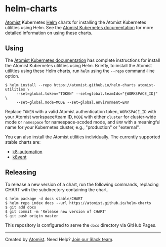 # helm-charts

[Atomist][atomist] Kubernetes [Helm][helm] charts for installing the
Atomist Kubernetes utilities using Helm.  See the [Atomist Kubernetes
documentation][atomist-kube] for more detailed information on using
these charts.

[helm]: https://helm.sh/ (Helm - Package Manager for Kubernetes)
[atomist-kube]: https://docs.atomist.com/user/kubernetes/ (Atomist Kubernetes Documentation)

## Using

The [Atomist Kubernetes documentation][atomist-kube] has complete
instructions for install the Atomist Kubernetes utilities using Helm.
Briefly, to install the Atomist utilities using these Helm charts, run
`helm` using the `--repo` command-line option.

```
$ helm install --repo https://atomist.github.io/helm-charts atomist-utilities \
     --set=global.token="TOKEN" --set=global.teamIds="{WORKSPACE_ID}" \
     --set=global.mode=MODE --set=global.environment=ENV
```

Replace `TOKEN` with a valid Atomist authentication token,
`WORKSPACE_ID` with your Atomist workspace/team ID, `MODE` with either
`cluster` for cluster-wide mode or `namespace` for namespace-scoded
mode, and `ENV` with a meaningful name for your Kubernetes cluster,
e.g., "production" or "external".

You can also install the Atomist utilities individually.  The
currently supported stable charts are:

-   [k8-automation][]
-   [k8vent][]

[k8-automation]: stable/k8-automationREADME.md (k8-automation Helm Chart)
[k8vent]: stable/k8ventREADME.md (k8vent Helm Chart)

## Releasing

To release a new version of a chart, run the following commands,
replacing CHART with the subdirectory containing the chart.

```
$ helm package -d docs stable/CHART
$ helm repo index docs --url https://atomist.github.io/helm-charts
$ git add docs
$ git commit -m 'Release new version of CHART'
$ git push origin master
```

This repository is configured to serve the `docs` directory via GitHub
Pages.

---

Created by [Atomist][atomist].
Need Help?  [Join our Slack team][slack].

[atomist]: https://atomist.com/ (Atomist - How Teams Deliver Software)
[slack]: https://join.atomist.com/ (Atomist Community Slack)
